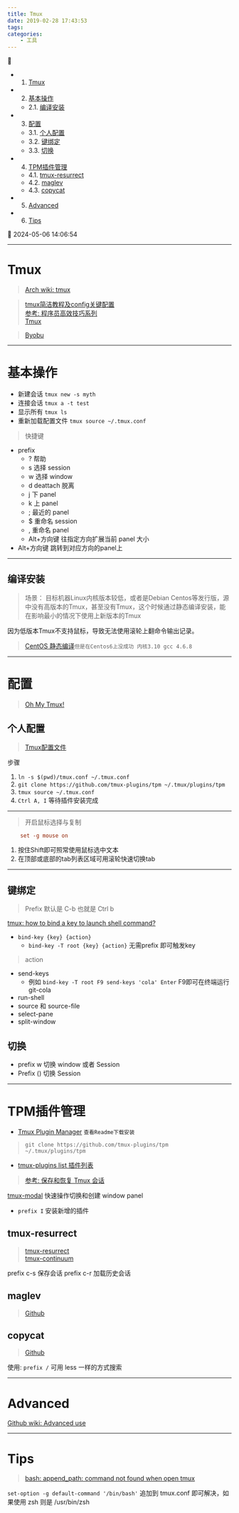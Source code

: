 ```yaml
---
title: Tmux
date: 2019-02-28 17:43:53
tags: 
categories: 
    - 工具
---
```


💠

- 1. [Tmux](#tmux)
- 2. [基本操作](#基本操作)
    - 2.1. [编译安装](#编译安装)
- 3. [配置](#配置)
    - 3.1. [个人配置](#个人配置)
    - 3.2. [键绑定](#键绑定)
    - 3.3. [切换](#切换)
- 4. [TPM插件管理](#tpm插件管理)
    - 4.1. [tmux-resurrect](#tmux-resurrect)
    - 4.2. [maglev](#maglev)
    - 4.3. [copycat](#copycat)
- 5. [Advanced](#advanced)
- 6. [Tips](#tips)

💠 2024-05-06 14:06:54
****************************************
# Tmux
> [Arch wiki: tmux](https://wiki.archlinux.org/index.php/Tmux_(%E7%AE%80%E4%BD%93%E4%B8%AD%E6%96%87))

> [tmux简洁教程及config关键配置](https://www.jianshu.com/p/fd3bbdba9dc9)  
> [参考: 程序员高效技巧系列](http://cenalulu.github.io/linux/professional-tmux-skills/)  
> [Tmux](https://github.com/skywind3000/awesome-cheatsheets/blob/master/tools/tmux.txt)  

> [Byobu](https://github.com/dustinkirkland/byobu)  

************************
# 基本操作

- 新建会话 `tmux new -s myth`
- 连接会话 `tmux a -t test`
- 显示所有 `tmux ls`
- 重新加载配置文件 `tmux source ~/.tmux.conf`

> 快捷键
- prefix
    - ? 帮助
    - s 选择 session
    - w 选择 window
    - d deattach 脱离
    - j 下 panel
    - k 上 panel
    - ; 最近的 panel
    - $ 重命名 session
    - , 重命名 panel
    - Alt+方向键 往指定方向扩展当前 panel 大小
- Alt+方向键 跳转到对应方向的panel上

************************

## 编译安装
> 场景： 目标机器Linux内核版本较低，或者是Debian Centos等发行版，源中没有高版本的Tmux，甚至没有Tmux，这个时候通过静态编译安装，能在影响最小的情况下使用上新版本的Tmux

因为低版本Tmux不支持鼠标，导致无法使用滚轮上翻命令输出记录。

> [CentOS 静态编译](https://zhengzexin.com/archives/Tmux_static_compilation/)`但是在Centos6上没成功 内核3.10 gcc 4.6.8`

************************

# 配置
> [Oh My Tmux!](https://github.com/gpakosz/.tmux)

## 个人配置
> [Tmux配置文件](https://gitee.com/gin9/Configs/blob/master/Linux/tmux/tmux.conf)  

步骤  
1. `ln -s $(pwd)/tmux.conf ~/.tmux.conf` 
1. `git clone https://github.com/tmux-plugins/tpm ~/.tmux/plugins/tpm`
1. `tmux source ~/.tmux.conf`
1. `Ctrl A, I` 等待插件安装完成

*******************

> 开启鼠标选择与复制
```conf
    set -g mouse on
```

1. 按住Shift即可照常使用鼠标选中文本
1. 在顶部或底部的tab列表区域可用滚轮快速切换tab

************************

## 键绑定
> Prefix 默认是 C-b 也就是 Ctrl b

[tmux: how to bind a key to launch shell command?](https://unix.stackexchange.com/questions/283759/tmux-how-to-bind-a-key-to-launch-shell-command)

- `bind-key {key} {action}`
    - `bind-key -T root {key} {action}` 无需prefix 即可触发key

> action
- send-keys
    - 例如 `bind-key -T root F9 send-keys 'cola' Enter` F9即可在终端运行 git-cola
- run-shell
- source 和 source-file
- select-pane
- split-window

## 切换
- prefix w 切换 window 或者 Session
- Prefix () 切换 Session

************************

# TPM插件管理
- [Tmux Plugin Manager](https://github.com/tmux-plugins/tpm) `查看Readme下载安装`
> `git clone https://github.com/tmux-plugins/tpm ~/.tmux/plugins/tpm`

- [tmux-plugins list 插件列表](https://github.com/tmux-plugins/list)

> [参考: 保存和恢复 Tmux 会话 ](https://liam.page/2016/09/10/tmux-plugin-resurrect/)

[tmux-modal](https://github.com/whame/tmux-modal) 快速操作切换和创建 window panel

- `prefix I` 安装新增的插件 

## tmux-resurrect

> [tmux-resurrect](https://github.com/tmux-plugins/tmux-resurrect)  
> [tmux-continuum](https://github.com/tmux-plugins/tmux-continuum)  

prefix c-s 保存会话
prefix c-r 加载历史会话

## maglev
> [Github](https://github.com/caiogondim/maglev)

## copycat
> [Github](https://github.com/tmux-plugins/tmux-copycat)  

使用: `prefix /` 可用 less 一样的方式搜索

************************

# Advanced 
[Github wiki: Advanced use](https://github.com/tmux/tmux/wiki/Advanced-Use)

************************

# Tips 
> [bash: append_path: command not found when open tmux](https://superuser.com/questions/1590651/bash-append-path-command-not-found-when-open-tmux)

`set-option -g default-command '/bin/bash'` 追加到 tmux.conf 即可解决，如果使用 zsh 则是 /usr/bin/zsh
